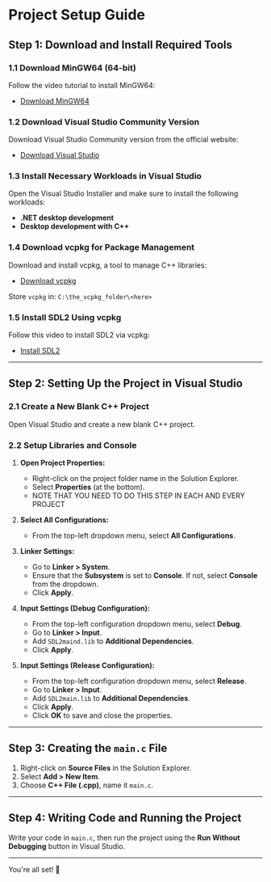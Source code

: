 # Project Setup Guide

## Step 1: Download and Install Required Tools

### 1.1 Download MinGW64 (64-bit)
Follow the video tutorial to install MinGW64:
- [Download MinGW64](https://youtu.be/qH-9UAsI9h8?si=exETwfP0_ZF_HKZa)

### 1.2 Download Visual Studio Community Version
Download Visual Studio Community version from the official website:
- [Download Visual Studio](https://visualstudio.microsoft.com/downloads/)

### 1.3 Install Necessary Workloads in Visual Studio
Open the Visual Studio Installer and make sure to install the following workloads:
- **.NET desktop development**
- **Desktop development with C++**

### 1.4 Download vcpkg for Package Management
Download and install vcpkg, a tool to manage C++ libraries:
- [Download vcpkg](https://github.com/microsoft/vcpkg)

Store `vcpkg` in: `C:\the_vcpkg_folder\<here>`

### 1.5 Install SDL2 Using vcpkg
Follow this video to install SDL2 via vcpkg:
- [Install SDL2](https://youtu.be/MTIUfkkbxSE?si=NFkwy1zaZH3t8s0k)

---

## Step 2: Setting Up the Project in Visual Studio

### 2.1 Create a New Blank C++ Project
Open Visual Studio and create a new blank C++ project.

### 2.2 Setup Libraries and Console

1. **Open Project Properties:**
   - Right-click on the project folder name in the Solution Explorer.
   - Select **Properties** (at the bottom).
   - NOTE THAT YOU NEED TO DO THIS STEP IN EACH AND EVERY PROJECT

2. **Select All Configurations:**
   - From the top-left dropdown menu, select **All Configurations**.

3. **Linker Settings:**
   - Go to **Linker > System**.
   - Ensure that the **Subsystem** is set to **Console**. If not, select **Console** from the dropdown.
   - Click **Apply**.

4. **Input Settings (Debug Configuration):**
   - From the top-left configuration dropdown menu, select **Debug**.
   - Go to **Linker > Input**.
   - Add `SDL2maind.lib` to **Additional Dependencies**.
   - Click **Apply**.

5. **Input Settings (Release Configuration):**
   - From the top-left configuration dropdown menu, select **Release**.
   - Go to **Linker > Input**.
   - Add `SDL2main.lib` to **Additional Dependencies**.
   - Click **Apply**.
   - Click **OK** to save and close the properties.

---

## Step 3: Creating the `main.c` File

1. Right-click on **Source Files** in the Solution Explorer.
2. Select **Add > New Item**.
3. Choose **C++ File (.cpp)**, name it `main.c`.

---

## Step 4: Writing Code and Running the Project

Write your code in `main.c`, then run the project using the **Run Without Debugging** button in Visual Studio.

---

You're all set! 🎉
